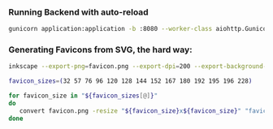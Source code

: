### Running Backend with auto-reload

```bash
gunicorn application:application -b :8080 --worker-class aiohttp.GunicornWebWorker --workers=1 --reload --access-logfile - 

```

### Generating Favicons from SVG, the hard way:
```bash
inkscape --export-png=favicon.png --export-dpi=200 --export-background-opacity=0 --without-gui logo.svg

favicon_sizes=(32 57 76 96 120 128 144 152 167 180 192 195 196 228)	

for favicon_size in "${favicon_sizes[@]}"     
do
   convert favicon.png -resize "${favicon_size}x${favicon_size}" "favicon-${favicon_size}".png  
done
```